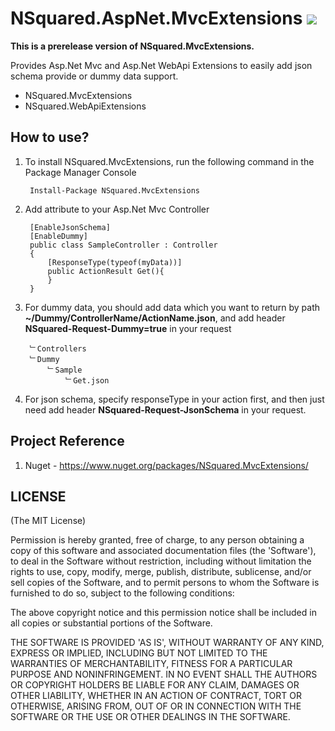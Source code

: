 # NSquared.AspNet.MvcExtensions [![](https://api.travis-ci.org/91mai/NSquared.AspNet.MvcExtensions.png?branch=master)](https://travis-ci.org/91mai/NSquared.AspNet.Extensions)

**This is a prerelease version of NSquared.MvcExtensions.**

Provides Asp.Net Mvc and Asp.Net WebApi Extensions to easily add json schema provide or dummy data support.

*  NSquared.MvcExtensions
*  NSquared.WebApiExtensions

## How to use?

1. To install NSquared.MvcExtensions, run the following command in the Package Manager Console

		Install-Package NSquared.MvcExtensions

1. Add attribute to your Asp.Net Mvc Controller

		[EnableJsonSchema]
    	[EnableDummy]
    	public class SampleController : Controller
    	{
			[ResponseType(typeof(myData))]
			public ActionResult Get(){
			}
		}

1. For dummy data, you should add data which you want to return by path **~/Dummy/ControllerName/ActionName.json**, and add header **NSquared-Request-Dummy=true** in your request

		﹂Controllers
		﹂Dummy
			﹂Sample
				﹂Get.json

1. For json schema, specify responseType in your action first, and then just need add header **NSquared-Request-JsonSchema** in your request.

## Project Reference

1. Nuget - https://www.nuget.org/packages/NSquared.MvcExtensions/

## LICENSE

(The MIT License)

Permission is hereby granted, free of charge, to any person obtaining a copy of this software and associated documentation files (the 'Software'), to deal in the Software without restriction, including without limitation the rights to use, copy, modify, merge, publish, distribute, sublicense, and/or sell copies of the Software, and to permit persons to whom the Software is furnished to do so, subject to the following conditions:

The above copyright notice and this permission notice shall be included in all copies or substantial portions of the Software.

THE SOFTWARE IS PROVIDED 'AS IS', WITHOUT WARRANTY OF ANY KIND, EXPRESS OR IMPLIED, INCLUDING BUT NOT LIMITED TO THE WARRANTIES OF MERCHANTABILITY, FITNESS FOR A PARTICULAR PURPOSE AND NONINFRINGEMENT. IN NO EVENT SHALL THE AUTHORS OR COPYRIGHT HOLDERS BE LIABLE FOR ANY CLAIM, DAMAGES OR OTHER LIABILITY, WHETHER IN AN ACTION OF CONTRACT, TORT OR OTHERWISE, ARISING FROM, OUT OF OR IN CONNECTION WITH THE SOFTWARE OR THE USE OR OTHER DEALINGS IN THE SOFTWARE.